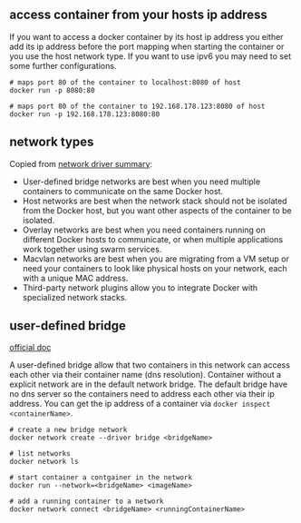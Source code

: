 ## access container from your hosts ip address

If you want to access a docker container by its host ip address you either add its ip address before the port mapping when starting the container or you use the host network type. If you want to use ipv6 you may need to set some further configurations.

```shell
# maps port 80 of the container to localhost:8080 of host
docker run -p 8080:80

# maps port 80 of the container to 192.168.178.123:8080 of host
docker run -p 192.168.178.123:8080:80
```

## network types

Copied from [network driver summary](https://docs.docker.com/network/):

- User-defined bridge networks are best when you need multiple containers to communicate on the same Docker host.
- Host networks are best when the network stack should not be isolated from the Docker host, but you want other aspects of the container to be isolated.
- Overlay networks are best when you need containers running on different Docker hosts to communicate, or when multiple applications work together using swarm services.
- Macvlan networks are best when you are migrating from a VM setup or need your containers to look like physical hosts on your network, each with a unique MAC address.
- Third-party network plugins allow you to integrate Docker with specialized network stacks.

## user-defined bridge

[official doc](https://docs.docker.com/network/bridge/)

A user-defined bridge allow that two containers in this network can access each other via their container name (dns resolution). Container without a explicit network are in the default network bridge. The default bridge have no dns server so the containers need to address each other via their ip address. You can get the ip address of a container via `docker inspect <containerName>`.

```shell
# create a new bridge network
docker network create --driver bridge <bridgeName>

# list networks
docker network ls

# start container a contgainer in the network 
docker run --network=<bridgeName> <imageName>

# add a running container to a network
docker network connect <bridgeName> <runningContainerName>
```